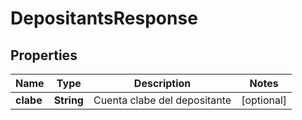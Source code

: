 # DepositantsResponse

## Properties
Name | Type | Description | Notes
------------ | ------------- | ------------- | -------------
**clabe** | **String** | Cuenta clabe del depositante |  [optional]

